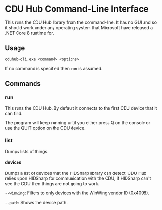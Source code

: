 ﻿# CDU Hub Command-Line Interface

This runs the CDU Hub library from the command-line. It has no GUI and so
it should work under any operating system that Microsoft have released a
.NET Core 8 runtime for.



## Usage

`cduhub-cli.exe <command> <options>`

If no command is specified then `run` is assumed.



## Commands

### run

This runs the CDU Hub. By default it connects to the first CDU device that
it can find.

The program will keep running until you either press Q on the console or
use the QUIT option on the CDU device.

### list

Dumps lists of things.

#### devices

Dumps a list of devices that the HIDSharp library can detect. CDU Hub relies
upon HIDSharp for communication with the CDU, if HIDSharp can't see the CDU
then things are not going to work.

`--winwing`: Filters to only devices with the WinWing vendor ID (0x4098).

`--path`: Shows the device path.
